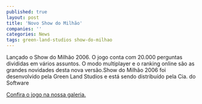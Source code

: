```yaml
---
published: true
layout: post
title: 'Novo Show do Milhão'
companies: ''
categories: News
tags: green-land-studios show-do-milhao
---
```

Lançado o Show do Milhão 2006. O jogo conta com 20.000 perguntas divididas em vários assuntos.
O modo multiplayer e o ranking online são as grandes novidades desta nova versão.Show do Milhão 2006 foi desenvolvido pela Green Land Studios e está sendo distribuído pela Cia. do Software


<a href="{{ site.baseurl }}/2005/12/14/show-do-milhao-2006/">Confira o jogo na nossa galeria.</a>
